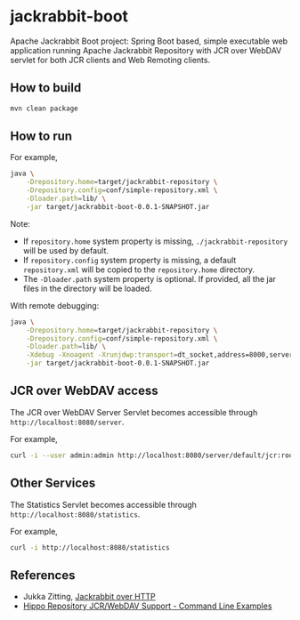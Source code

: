 # jackrabbit-boot

Apache Jackrabbit Boot project: Spring Boot based, simple executable web application running Apache Jackrabbit
Repository with JCR over WebDAV servlet for both JCR clients and Web Remoting clients.

## How to build

```bash
mvn clean package
```

## How to run

For example,

```bash
java \
    -Drepository.home=target/jackrabbit-repository \
    -Drepository.config=conf/simple-repository.xml \
    -Dloader.path=lib/ \
    -jar target/jackrabbit-boot-0.0.1-SNAPSHOT.jar
```

Note:
- If `repository.home` system property is missing, `./jackrabbit-repository` will be used by default.
- If `repository.config` system property is missing, a default `repository.xml` will be copied to the `repository.home` directory.
- The `-Dloader.path` system property is optional. If provided, all the jar files in the directory will be loaded.


With remote debugging:

```bash
java \
    -Drepository.home=target/jackrabbit-repository \
    -Drepository.config=conf/simple-repository.xml \
    -Dloader.path=lib/ \
    -Xdebug -Xnoagent -Xrunjdwp:transport=dt_socket,address=8000,server=y,suspend=n \
    -jar target/jackrabbit-boot-0.0.1-SNAPSHOT.jar
```

## JCR over WebDAV access

The JCR over WebDAV Server Servlet becomes accessible through `http://localhost:8080/server`.

For example,

```bash
curl -i --user admin:admin http://localhost:8080/server/default/jcr:root
```

## Other Services

The Statistics Servlet becomes accessible through `http://localhost:8080/statistics`.

For example,

```bash
curl -i http://localhost:8080/statistics
```

## References

- Jukka Zitting, [Jackrabbit over HTTP](https://jukkaz.wordpress.com/2009/11/24/jackrabbit-over-http/)
- [Hippo Repository JCR/WebDAV Support - Command Line Examples](https://bloomreach-forge.github.io/hippo-jcr-over-webdav/cmd-examples.html)
